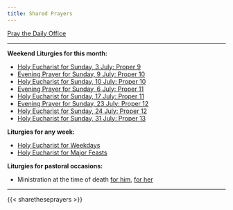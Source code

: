```yaml
---
title: Shared Prayers
---
```


[Pray the Daily Office](daily/)

-------------


**Weekend Liturgies for this month:**
- [Holy Eucharist for Sunday, 3 July: Proper 9](archive/2022/proper-9/)
- [Evening Prayer for Sunday, 9 July: Proper 10](archive/2022/proper-10-a/)
- [Holy Eucharist for Sunday, 10 July: Proper 10](archive/2022/proper-10/)
- [Evening Prayer for Sunday, 6 July: Proper 11](archive/2022/proper-11-a/)
- [Holy Eucharist for Sunday, 17 July: Proper 11](archive/2022/proper-11/)
- [Evening Prayer for Sunday, 23 July: Proper 12](archive/2022/proper-12-a/)
- [Holy Eucharist for Sunday, 24 July: Proper 12](archive/2022/proper-12/)
- [Holy Eucharist for Sunday, 31 July: Proper 13](archive/2022/proper-13/)


**Liturgies for any week:**
- [Holy Eucharist for Weekdays](archive/he-covid-weekday)
- [Holy Eucharist for Major Feasts](archive/he-covid-feasts)

**Liturgies for pastoral occasions:**
- Ministration at the time of death [for him](archive/occasions/atdeath-m), [for her](archive/occasions/atdeath-f)
------------

{{< sharetheseprayers >}}
